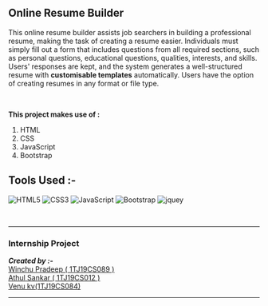 <h2>Online Resume Builder</h2>

This online resume builder assists job searchers in building a professional resume, making the task of creating a resume easier. Individuals must simply fill out a form that includes questions from all required sections, such as personal questions, educational questions, qualities, interests, and skills. Users' responses are kept, and the system generates a well-structured resume with **customisable templates** automatically. Users have the option of creating resumes in any format or file type.

<br>


**This project makes use of :**

1. HTML
2. CSS
3. JavaScript
4. Bootstrap

## Tools Used :-
![HTML5](https://img.shields.io/badge/HTML5-E34F26?style=for-the-badge&logo=html5&logoColor=white)
![CSS3](https://img.shields.io/badge/CSS3-1572B6?style=for-the-badge&logo=css3&logoColor=white)
![JavaScript](https://img.shields.io/badge/JavaScript-323330?style=for-the-badge&logo=javascript&logoColor=F7DF1E)
![Bootstrap](https://img.shields.io/badge/Bootstrap-563D7C?style=for-the-badge&logo=bootstrap&logoColor=white)
![jquey](https://img.shields.io/badge/jQuery-0769AD?style=for-the-badge&logo=jquery&logoColor=white)

<br>
<hr>


<h3><b>Internship Project</b></h3>

_**Created by :-**_ <br>[Winchu Pradeep ( 1TJ19CS089 )](https://github.com/winchupradeep)<br>[Athul Sankar ( 1TJ19CS012 )](https://github.com/athulsankarvp) <br>[Venu kv(1TJ19CS084)](https://github.com/VENU187)

<hr>
